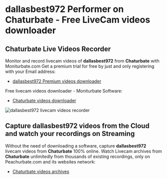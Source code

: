 # dallasbest972 Performer on Chaturbate - Free LiveCam videos downloader

## Chaturbate Live Videos Recorder

Monitor and record livecam videos of **dallasbest972** from **Chaturbate** with Moniturbate.com
Get a premium trial for free by just and only registering with your Email address:
* [dallasbest972 Premium videos downloader](https://moniturbate.com/request-demo-licence-key.html)

Free livecam videos downloader - Moniturbate Software:
* [Chaturbate videos downloader](https://moniturbate.com/moniturbate-download-software.html)

![dallasbest972 livecam videos recorder](https://peachurnet.com/templates/moniturbate-software.png)


## Capture dallasbest972 videos from the Cloud and watch your recordings on Streaming

Without the need of downloading a software, capture **dallasbest972** livecam videos from **Chaturbate** 100% online.
Watch Livecam archives from **Chaturbate** unlimitedly from thousands of existing recordings, only on Peachurbate.com and its websites network:
* [Chaturbate videos archives](https://peachurnet.com/)